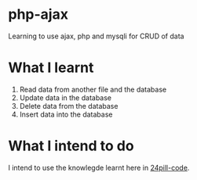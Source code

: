 # php-ajax
Learning to use ajax, php and mysqli for CRUD of data

# What I learnt
1. Read data from another file and the database
1. Update data in the database
1. Delete data from the database
1. Insert data into the database

# What I intend to do
I intend to use the knowlegde learnt here in [24pill-code](https://github.com/Otumian-empire/24pill-code).

